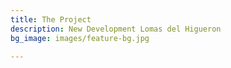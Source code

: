 ```yaml
---
title: The Project
description: New Development Lomas del Higueron
bg_image: images/feature-bg.jpg

---
```

